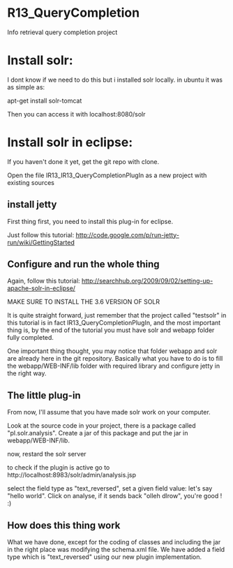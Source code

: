 R13_QueryCompletion
====================

Info retrieval query completion project


Install solr:
=============

I dont know if we need to do this but i installed solr locally.
in ubuntu it was as simple as:

apt-get install solr-tomcat

Then you can access it with
localhost:8080/solr

Install solr in eclipse:
===========================

If you haven't done it yet, get the git repo with clone.

Open the file IR13_IR13_QueryCompletionPlugIn as a new project with existing sources

install jetty
-------------

First thing first, you need to install this plug-in for eclipse.

Just follow this tutorial:
http://code.google.com/p/run-jetty-run/wiki/GettingStarted

Configure and run the whole thing
---------------------------------

Again, follow this tutorial: 
http://searchhub.org/2009/09/02/setting-up-apache-solr-in-eclipse/

MAKE SURE TO INSTALL THE 3.6 VERSION OF SOLR

It is quite straight forward, just remember that the project called "testsolr" in this tutorial is in fact IR13_QueryCompletionPlugIn, and the most important thing is, by the end of the tutorial you must have solr and webapp folder fully completed.

One important thing thought, you may notice that folder webapp and solr are already here in the git repository. Basically what you have to do is to fill the webapp/WEB-INF/lib folder with required library and configure jetty in the right way.

The little plug-in
------------------

From now, I'll assume that you have made solr work on your computer.

Look at the source code in your project, there is a package called "pl.solr.analysis". Create a jar of this package and put the jar in webapp/WEB-INF/lib.

now, restard the solr server

to check if the plugin is active go to http://localhost:8983/solr/admin/analysis.jsp

select the field type as "text_reversed", set a given field value: let's say "hello world". Click on analyse, if it sends back "olleh dlrow", you're good ! :)

How does this thing work
-------------------------

What we have done, except for the coding of classes and including the jar in the right place was modifying the schema.xml file. We have added a field type which is "text_reversed" using our new plugin implementation. 


